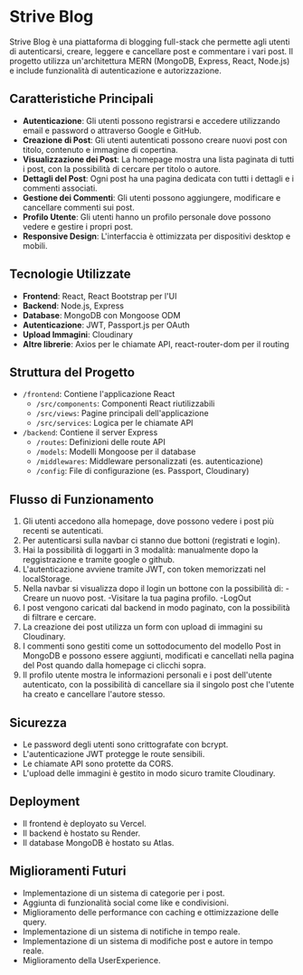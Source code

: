# Strive Blog

Strive Blog è una piattaforma di blogging full-stack che permette agli utenti di autenticarsi, creare, leggere e cancellare post e commentare i vari post. Il progetto utilizza un'architettura MERN (MongoDB, Express, React, Node.js) e include funzionalità di autenticazione e autorizzazione.

## Caratteristiche Principali

- **Autenticazione**: Gli utenti possono registrarsi e accedere utilizzando email e password o attraverso Google e GitHub.
- **Creazione di Post**: Gli utenti autenticati possono creare nuovi post con titolo, contenuto e immagine di copertina.
- **Visualizzazione dei Post**: La homepage mostra una lista paginata di tutti i post, con la possibilità di cercare per titolo o autore.
- **Dettagli del Post**: Ogni post ha una pagina dedicata con tutti i dettagli e i commenti associati.
- **Gestione dei Commenti**: Gli utenti possono aggiungere, modificare e cancellare commenti sui post.
- **Profilo Utente**: Gli utenti hanno un profilo personale dove possono vedere e gestire i propri post.
- **Responsive Design**: L'interfaccia è ottimizzata per dispositivi desktop e mobili.

## Tecnologie Utilizzate

- **Frontend**: React, React Bootstrap per l'UI
- **Backend**: Node.js, Express
- **Database**: MongoDB con Mongoose ODM
- **Autenticazione**: JWT, Passport.js per OAuth
- **Upload Immagini**: Cloudinary
- **Altre librerie**: Axios per le chiamate API, react-router-dom per il routing

## Struttura del Progetto

- `/frontend`: Contiene l'applicazione React
  - `/src/components`: Componenti React riutilizzabili
  - `/src/views`: Pagine principali dell'applicazione
  - `/src/services`: Logica per le chiamate API
- `/backend`: Contiene il server Express
  - `/routes`: Definizioni delle route API
  - `/models`: Modelli Mongoose per il database
  - `/middlewares`: Middleware personalizzati (es. autenticazione)
  - `/config`: File di configurazione (es. Passport, Cloudinary)

## Flusso di Funzionamento

1. Gli utenti accedono alla homepage, dove possono vedere i post più recenti se autenticati.
2. Per autenticarsi sulla navbar ci stanno due bottoni (registrati e login).
3. Hai la possibilità di loggarti in 3 modalità: manualmente dopo la reggistrazione e tramite google o      github.
4. L'autenticazione avviene tramite JWT, con token memorizzati nel localStorage.
5. Nella navbar si visualizza dopo il login un bottone con la possibilità di: 
    -Creare un nuovo post.
    -Visitare la tua pagina profilo.
    -LogOut
6. I post vengono caricati dal backend in modo paginato, con la possibilità di filtrare e cercare.
7. La creazione dei post utilizza un form con upload di immagini su Cloudinary.
8. I commenti sono gestiti come un sottodocumento del modello Post in MongoDB e possono essere aggiunti, modificati e cancellati nella pagina del Post quando dalla homepage ci clicchi sopra.
9. Il profilo utente mostra le informazioni personali e i post dell'utente autenticato, con la possibilità di cancellare sia il singolo post che l'utente ha creato e cancellare l'autore stesso.

## Sicurezza

- Le password degli utenti sono crittografate con bcrypt.
- L'autenticazione JWT protegge le route sensibili.
- Le chiamate API sono protette da CORS.
- L'upload delle immagini è gestito in modo sicuro tramite Cloudinary.

## Deployment

- Il frontend è deployato su Vercel.
- Il backend è hostato su Render.
- Il database MongoDB è hostato su Atlas.

## Miglioramenti Futuri

- Implementazione di un sistema di categorie per i post.
- Aggiunta di funzionalità social come like e condivisioni.
- Miglioramento delle performance con caching e ottimizzazione delle query.
- Implementazione di un sistema di notifiche in tempo reale.
- Implementazione di un sistema di modifiche post e autore in tempo reale.
- Miglioramento della UserExperience.

